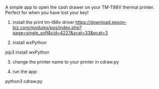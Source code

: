 A simple app to open the cash drawer on your TM-T88V thermal printer.
Perfect for when you have lost your key!

1. install the print tm-t88v driver 
https://download.epson-biz.com/modules/pos/index.php?page=single_soft&cid=4227&scat=33&pcat=3

2. install wxPython

pip3 install wxPython

3. change the printer name to your printer in cdraw.py

4. run the app:

python3 cdraw.py
